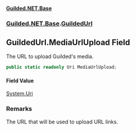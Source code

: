 
#### [Guilded.NET.Base](Guilded_NET_Base 'Guilded.NET.Base')
### [Guilded.NET.Base](Guilded_NET_Base#Guilded_NET_Base 'Guilded.NET.Base').[GuildedUrl](GuildedUrl 'Guilded.NET.Base.GuildedUrl')
## GuildedUrl.MediaUrlUpload Field

The URL to upload Guilded's media.
```csharp
public static readonly Uri MediaUrlUpload;
```


#### Field Value
[System.Uri](https://docs.microsoft.com/en-us/dotnet/api/System.Uri 'System.Uri')

### Remarks
  
The URL that will be used to upload URL links.
